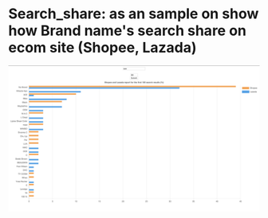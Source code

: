 # Search_share: as an sample on show how Brand name's search share on ecom site (Shopee, Lazada) 
![sample chart](https://github.com/nix010/search_share/blob/master/Screen%20Shot%202019-10-14%20at%201.31.32%20PM.png?raw=true)
